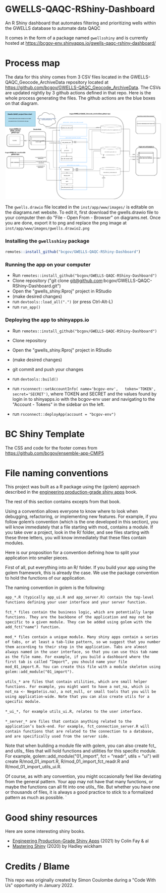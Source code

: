 # GWELLS-QAQC-RShiny-Dashboard
An R Shiny dashboard that automates filtering and prioritizing wells within the GWELLS database to automate data QAQC

It comes in the form of a package named `gwellsshiny` and is currently hosted at https://bcgov-env.shinyapps.io/gwells-qaqc-rshiny-dashboard/

# Process map     

The data for this shiny comes from 3 CSV files located in the GWELLS-QAQC_Geocode_ArchiveData repository located at https://github.com/bcgov/GWELLS-QAQC_Geocode_ArchiveData.  The CSVs are updated nightly by 3 github actions defined in that repo.  Here is the whole process generating the files.  The github actions are the blue boxes on that diagram.

![](inst/app/www/images/gwells.drawio2.png)

The `gwells.drawio` file located in the `inst/app/www/images/` is editable on the diagrams.net website.  To edit it, first download the gwells.drawio file to your computer  then do "File - Open From - Browser" on diagrams.net.  Once you are done, export it to png and replace the png image at `inst/app/www/images/gwells.drawio2.png`

### Installing the `gwellsshiny` package  

```r
remotes::install_github("bcgov/GWELLS-QAQC-RShiny-Dashboard")
```

### Running the app on your computer  

 - Run `remotes::install_github("bcgov/GWELLS-QAQC-RShiny-Dashboard")`  
 - Clone repository ("git clone git@github.com:bcgov/GWELLS-QAQC-RShiny-Dashboard.git")  
 - Open the "gwells_shiny.Rproj" project in RStudio  
 - (make desired changes)  
 - run `devtools::load_all(".")`   (or press Ctrl-Alt-L)  
 - run `run_app()`  

### Deploying the app to shinyapps.io  

 - Run `remotes::install_github("bcgov/GWELLS-QAQC-RShiny-Dashboard")`
 - Clone repository
 - Open the "gwells_shiny.Rproj" project in RStudio
 - (make desired changes)   
 - git commit and push your changes
 - run `devtools::build()`
 - run `rsconnect::setAccountInfo(
     name='bcgov-env',  
     token='TOKEN',  
     secret='SECRET')`,  where  TOKEN and SECRET and the values found by login in to shinyapps.io with the bcgov-env user and navigating to the "Account - Tokens" in the sidebar on the left.    
    
 - run `rsconnect::deployApp(account = "bcgov-env")`  


# BC Shiny Template  

The CSS and code for the footer comes from https://github.com/bcgov/ensemble-app-CMIP5

# File naming conventions   

This project was built as a R package using the {golem} approach described in the [engineering production-grade shiny apps](https://engineering-shiny.org/structuring-project.html#conventions-matter) book.  


The rest of this section contains excepts from that book.  

Using a convention allows everyone to know where to look when debugging, refactoring, or implementing new features. For example, if you follow golem’s convention (which is the one developed in this section), you will know immediately that a file starting with mod_ contains a module. If you take over a project, look in the R/ folder, and see files starting with these three letters, you will know immediately that these files contain modules.

Here is our proposition for a convention defining how to split your application into smaller pieces.

First of all, put everything into an R/ folder. If you build your app using the golem framework, this is already the case. We use the package convention to hold the functions of our application.

The naming convention in golem is the following:

    app_*.R (typically app_ui.R and app_server.R) contain the top-level functions defining your user interface and your server function.

    fct_* files contain the business logic, which are potentially large functions. They are the backbone of the application and may not be specific to a given module. They can be added using golem with the add_fct("name") function.

    mod_* files contain a unique module. Many shiny apps contain a series of tabs, or at least a tab-like pattern, so we suggest that you number them according to their step in the application. Tabs are almost always named in the user interface, so that you can use this tab name as the file name. For example, if you build a dashboard where the first tab is called “Import”, you should name your file mod_01_import.R. You can create this file with a module skeleton using golem::add_module("01_import").

    utils_* are files that contain utilities, which are small helper functions. For example, you might want to have a not_na, which is not_na <- Negate(is.na), a not_null, or small tools that you will be using application-wide. Note that you can also create utils for a specific module.

    *_ui_*, for example utils_ui.R, relates to the user interface.

    *_server_* are files that contain anything related to the application’s back-end. For example, fct_connection_server.R will contain functions that are related to the connection to a database, and are specifically used from the server side.

Note that when building a module file with golem, you can also create fct_ and utils_ files that will hold functions and utilities for this specific module. For example, golem::add_module("01_import", fct = "readr", utils = "ui") will create R/mod_01_import.R, R/mod_01_import_fct_readr.R and R/mod_01_import_utils_ui.R.

Of course, as with any convention, you might occasionally feel like deviating from the general pattern. Your app may not have that many functions, or maybe the functions can all fit into one utils_ file. But whether you have one or thousands of files, it is always a good practice to stick to a formalized pattern as much as possible.
`


# Good shiny resources      

Here are some interesting shiny books.  

* [Engineering Production-Grade Shiny Apps](https://engineering-shiny.org/) (2021) by Colin Fay & al
* [Mastering Shiny](https://mastering-shiny.org/) (2020) by Hadley wickham

# Credits / Blame   
This repo was originally created by Simon Coulombe during a "Code With Us" opportunity in January 2022.
